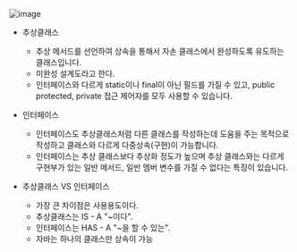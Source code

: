 ![image](https://user-images.githubusercontent.com/72914519/165294649-f5eaa63c-5c7e-48a6-a805-e698af97d92a.png)


- 추상클래스
    - 추상 메서드를 선언하여 상속을 통해서 자손 클래스에서 완성하도록 유도하는 클래스입니다.
    - 미완성 설계도라고 한다.
    - 인터페이스와 다르게 static이나 final이 아닌 필드를 가질 수 있고, public protected, private 접근 제어자를 모두 사용할 수 있습니다.

- 인터페이스
    - 인터페이스도 추상클래스처럼 다른 클래스를 작성하는데 도움을 주는 목적으로 작성하고 클래스와 다르게 다중상속(구현)이 가능합니다.
    - 인터페이스는 추상 클래스보다 추상화 정도가 높으며 추상 클래스와는 다르게 구현부가 있는 일반 메서드, 일반 멤버 변수를 가질 수 없다는 특징이 있습니다.
    
- 추상클래스 VS 인터페이스
    - 가장 큰 차이점은 사용용도이다.
    - 추상클래스는 IS - A "~이다".
    - 인터페이스는 HAS - A "~을 할 수 있는".
    - 자바는 하나의 클래스만 상속이 가능

